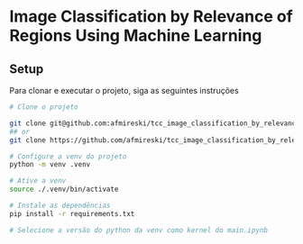 # Image Classification by Relevance of Regions Using Machine Learning


## Setup
Para clonar e executar o projeto, siga as seguintes instruções

```bash
# Clone o projeto

git clone git@github.com:afmireski/tcc_image_classification_by_relevance_of_regions.git 
## or
git clone https://github.com/afmireski/tcc_image_classification_by_relevance_of_regions.git

# Configure a venv do projeto
python -m venv .venv    

# Ative a venv
source ./.venv/bin/activate

# Instale as dependências
pip install -r requirements.txt

# Selecione a versão do python da venv como kernel do main.ipynb

```